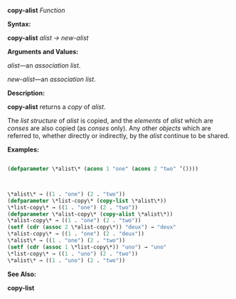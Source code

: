**copy-alist** *Function* 



**Syntax:** 



**copy-alist** *alist → new-alist* 



**Arguments and Values:** 



*alist*—an *association list*. 



*new-alist*—an *association list*. 



**Description:** 



**copy-alist** returns a *copy* of *alist*. 



The *list structure* of *alist* is copied, and the *elements* of *alist* which are *conses* are also copied (as *conses* only). Any other *objects* which are referred to, whether directly or indirectly, by the *alist* continue to be shared. 



**Examples:**
```lisp

(defparameter \*alist\* (acons 1 "one" (acons 2 "two" ’()))) 



\*alist\* → ((1 . "one") (2 . "two")) 
(defparameter \*list-copy\* (copy-list \*alist\*)) 
\*list-copy\* → ((1 . "one") (2 . "two")) 
(defparameter \*alist-copy\* (copy-alist \*alist\*)) 
\*alist-copy\* → ((1 . "one") (2 . "two")) 
(setf (cdr (assoc 2 \*alist-copy\*)) "deux") → "deux" 
\*alist-copy\* → ((1 . "one") (2 . "deux")) 
\*alist\* → ((1 . "one") (2 . "two")) 
(setf (cdr (assoc 1 \*list-copy\*)) "uno") → "uno" 
\*list-copy\* → ((1 . "uno") (2 . "two")) 
\*alist\* → ((1 . "uno") (2 . "two")) 

```
**See Also:** 



**copy-list** 



